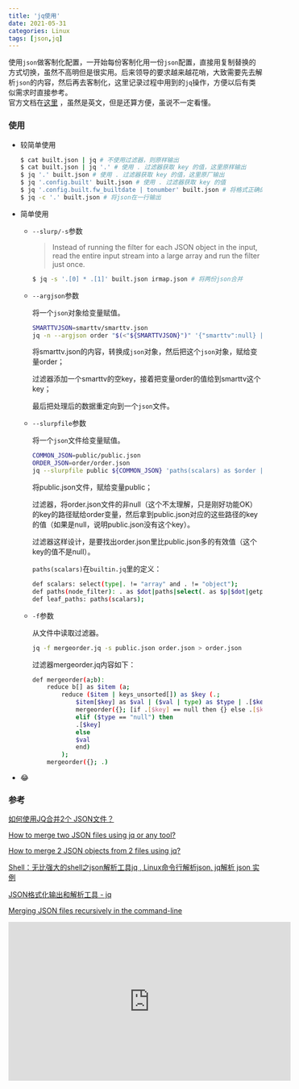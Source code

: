 ```yaml
---
title: 'jq使用'
date: 2021-05-31
categories: Linux
tags: [json,jq]
---
```


使用`json`做客制化配置，一开始每份客制化用一份`json`配置，直接用复制替换的方式切换，虽然不高明但是很实用。后来领导的要求越来越花哨，大致需要先去解析`json`的内容，然后再去客制化，这里记录过程中用到的`jq`操作，方便以后有类似需求时直接参考。  
官方文档在[这里](https://stedolan.github.io/jq/manual/)  ，虽然是英文，但是还算方便，虽说不一定看懂。

<!-- more -->


### 使用

* 较简单使用

  ```bash
  $ cat built.json | jq # 不使用过滤器，则原样输出
  $ cat built.json | jq '.' # 使用 . 过滤器获取 key 的值，这里原样输出
  $ jq '.' built.json # 使用 . 过滤器获取 key 的值，这里原厂输出
  $ jq '.config.built' built.json # 使用 . 过滤器获取 key 的值
  $ jq '.config.built.fw_builtdate | tonumber' built.json # 将格式正确的字符串转换成对应的数字
  $ jq -c '.' built.json # 将json在一行输出
  ```

  

* 简单使用

  - `--slurp/-s`参数

    > Instead of running the filter for each JSON object in the input, read the entire input stream into a large array and run the filter just once.

    ```bash
    $ jq -s '.[0] * .[1]' built.json irmap.json # 将两份json合并
    ```

    

  - `--argjson`参数

    将一个`json`对象给变量赋值。

    ```bash
    SMARTTVJSON=smarttv/smarttv.json
    jq -n --argjson order "$(<"${SMARTTVJSON}")" '{"smarttv":null} | .smarttv = $order' > smarttv.json
    ```

    将smarttv.json的内容，转换成`json`对象，然后把这个`json`对象，赋给变量order；

    过滤器添加一个smarttv的空key，接着把变量order的值给到smarttv这个key；

    最后把处理后的数据重定向到一个`json`文件。

  - `--slurpfile`参数

    将一个`json`文件给变量赋值。

    ```bash
    COMMON_JSON=public/public.json
    ORDER_JSON=order/order.json
    jq --slurpfile public ${COMMON_JSON} 'paths(scalars) as $order | $public[] | getpath($order)' ${ORDER_JSON}
    ```

    将public.json文件，赋给变量public；

    过滤器，将order.json文件的非null（这个不太理解，只是刚好功能OK）的key的路径赋给order变量，然后拿到public.json对应的这些路径的key的值（如果是null，说明public.json没有这个key）。

    过滤器这样设计，是要找出order.json里比public.json多的有效值（这个key的值不是null）。

    `paths(scalars)`在`builtin.jq`里的定义：

    ```bash
    def scalars: select(type|. != "array" and . != "object");
    def paths(node_filter): . as $dot|paths|select(. as $p|$dot|getpath($p)|node_filter);
    def leaf_paths: paths(scalars);
    ```

    

  - `-f`参数

    从文件中读取过滤器。

    ```bash
    jq -f mergeorder.jq -s public.json order.json > order.json
    ```

    过滤器mergeorder.jq内容如下：

    ```bash
    def mergeorder(a;b):
        reduce b[] as $item (a;
            reduce ($item | keys_unsorted[]) as $key (.;
                $item[$key] as $val | ($val | type) as $type | .[$key] = if ($type == "object") then
                mergeorder({}; [if .[$key] == null then {} else .[$key] end, $val])
                elif ($type == "null") then
                .[$key]
                else
                $val
                end)
            );
        mergeorder({}; .)
    ```

    

* :joy:

### 参考

[如何使用JQ合并2个 JSON文件？](https://cloud.tencent.com/developer/ask/40577)

[How to merge two JSON files using jq or any tool?](https://stackoverflow.com/questions/66024299/how-to-merge-two-json-files-using-jq-or-any-tool)

[How to merge 2 JSON objects from 2 files using jq?](https://stackoverflow.com/questions/19529688/how-to-merge-2-json-objects-from-2-files-using-jq)

[Shell：无比强大的shell之json解析工具jq , Linux命令行解析json, jq解析 json 实例](https://justcode.ikeepstudying.com/2018/02/shell%EF%BC%9A%E6%97%A0%E6%AF%94%E5%BC%BA%E5%A4%A7%E7%9A%84shell%E4%B9%8Bjson%E8%A7%A3%E6%9E%90%E5%B7%A5%E5%85%B7jq-linux%E5%91%BD%E4%BB%A4%E8%A1%8C%E8%A7%A3%E6%9E%90json-jq%E8%A7%A3%E6%9E%90-json/)

[JSON格式化输出和解析工具 - jq](https://www.cnblogs.com/kevingrace/p/7565371.html)

[Merging JSON files recursively in the command-line](https://e.printstacktrace.blog/merging-json-files-recursively-in-the-command-line/)

<iframe width="560" height="315" src="https://www.youtube.com/embed/uIKvYgix-L4" frameborder="0" allow="autoplay; encrypted-media" allowfullscreen></iframe> 


